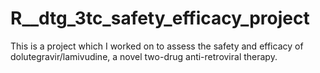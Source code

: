 # R__dtg_3tc_safety_efficacy_project
This is a project which I worked on to assess the safety and efficacy of dolutegravir/lamivudine, a novel two-drug anti-retroviral therapy.
